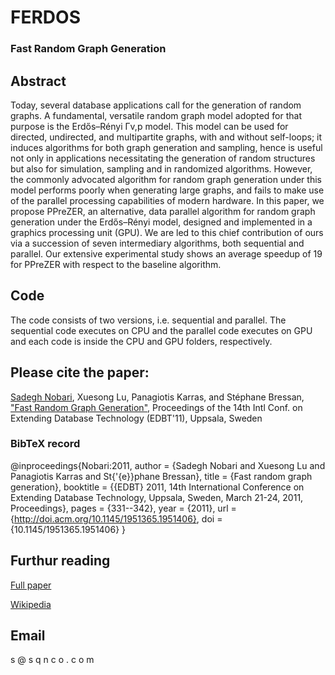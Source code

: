 # FERDOS
### Fast Random Graph Generation

## Abstract

Today, several database applications call for the generation of random graphs. A fundamental, versatile random graph model adopted for that purpose is the Erdős–Rényi Γv,p model. This model can be used for directed, undirected, and multipartite graphs, with and without self-loops; it induces algorithms for both graph generation and sampling, hence is useful not only in applications necessitating the generation of random structures but also for simulation, sampling and in randomized algorithms. However, the commonly advocated algorithm for random graph generation under this model performs poorly when generating large graphs, and fails to make use of the parallel processing capabilities of modern hardware. In this paper, we propose PPreZER, an alternative, data parallel algorithm for random graph generation under the Erdős–Rényi model, designed and implemented in a graphics processing unit (GPU). We are led to this chief contribution of ours via a succession of seven intermediary algorithms, both sequential and parallel. Our extensive experimental study shows an average speedup of 19 for PPreZER with respect to the baseline algorithm.

## Code
The code consists of two versions, i.e. sequential and parallel. The sequential code executes on CPU and the parallel code executes on GPU and each code is inside the CPU and GPU folders, respectively.

## Please cite the paper:
[Sadegh Nobari](http://bit.ly/NOB-GS), Xuesong Lu, Panagiotis Karras, and Stéphane Bressan,
["Fast Random Graph Generation"](http://bit.ly/FERDOS),
Proceedings of the 14th Intl Conf. on Extending Database Technology (EDBT'11), Uppsala, Sweden
### BibTeX record
@inproceedings{Nobari:2011,
  author    = {Sadegh Nobari and
               Xuesong Lu and
               Panagiotis Karras and
               St{\'{e}}phane Bressan},
  title     = {Fast random graph generation},
  booktitle = {{EDBT} 2011, 14th International Conference on Extending Database Technology,
               Uppsala, Sweden, March 21-24, 2011, Proceedings},
  pages     = {331--342},
  year      = {2011},
  url       = {http://doi.acm.org/10.1145/1951365.1951406},
  doi       = {10.1145/1951365.1951406}
}
 
## Furthur reading
[Full paper](http://bit.ly/FERDOS)

[Wikipedia](https://en.wikipedia.org/wiki/Erd%C5%91s%E2%80%93R%C3%A9nyi_model)

## Email
s @ s q n c o . c o m 
